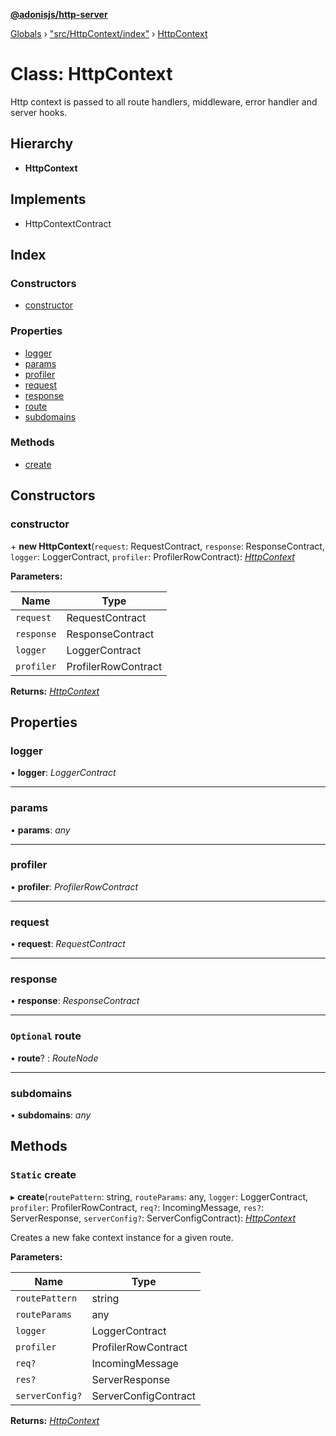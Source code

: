 **[@adonisjs/http-server](../README.md)**

[Globals](../README.md) › ["src/HttpContext/index"](../modules/_src_httpcontext_index_.md) › [HttpContext](_src_httpcontext_index_.httpcontext.md)

# Class: HttpContext

Http context is passed to all route handlers, middleware,
error handler and server hooks.

## Hierarchy

* **HttpContext**

## Implements

* HttpContextContract

## Index

### Constructors

* [constructor](_src_httpcontext_index_.httpcontext.md#constructor)

### Properties

* [logger](_src_httpcontext_index_.httpcontext.md#logger)
* [params](_src_httpcontext_index_.httpcontext.md#params)
* [profiler](_src_httpcontext_index_.httpcontext.md#profiler)
* [request](_src_httpcontext_index_.httpcontext.md#request)
* [response](_src_httpcontext_index_.httpcontext.md#response)
* [route](_src_httpcontext_index_.httpcontext.md#optional-route)
* [subdomains](_src_httpcontext_index_.httpcontext.md#subdomains)

### Methods

* [create](_src_httpcontext_index_.httpcontext.md#static-create)

## Constructors

###  constructor

\+ **new HttpContext**(`request`: RequestContract, `response`: ResponseContract, `logger`: LoggerContract, `profiler`: ProfilerRowContract): *[HttpContext](_src_httpcontext_index_.httpcontext.md)*

**Parameters:**

Name | Type |
------ | ------ |
`request` | RequestContract |
`response` | ResponseContract |
`logger` | LoggerContract |
`profiler` | ProfilerRowContract |

**Returns:** *[HttpContext](_src_httpcontext_index_.httpcontext.md)*

## Properties

###  logger

• **logger**: *LoggerContract*

___

###  params

• **params**: *any*

___

###  profiler

• **profiler**: *ProfilerRowContract*

___

###  request

• **request**: *RequestContract*

___

###  response

• **response**: *ResponseContract*

___

### `Optional` route

• **route**? : *RouteNode*

___

###  subdomains

• **subdomains**: *any*

## Methods

### `Static` create

▸ **create**(`routePattern`: string, `routeParams`: any, `logger`: LoggerContract, `profiler`: ProfilerRowContract, `req?`: IncomingMessage, `res?`: ServerResponse, `serverConfig?`: ServerConfigContract): *[HttpContext](_src_httpcontext_index_.httpcontext.md)*

Creates a new fake context instance for a given route.

**Parameters:**

Name | Type |
------ | ------ |
`routePattern` | string |
`routeParams` | any |
`logger` | LoggerContract |
`profiler` | ProfilerRowContract |
`req?` | IncomingMessage |
`res?` | ServerResponse |
`serverConfig?` | ServerConfigContract |

**Returns:** *[HttpContext](_src_httpcontext_index_.httpcontext.md)*